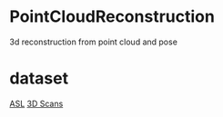 # PointCloudReconstruction
3d reconstruction from point cloud and pose



# dataset
[ASL](https://projects.asl.ethz.ch/datasets/doku.php?id=home)
[3D Scans](http://kos.informatik.uni-osnabrueck.de/3Dscans/)